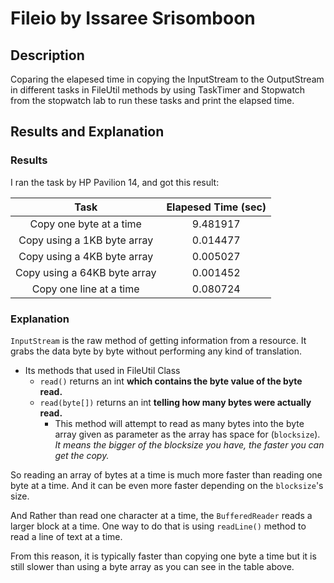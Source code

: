 # Fileio by Issaree Srisomboon
## Description
Coparing the elapesed time in copying the InputStream to the OutputStream in different tasks in FileUtil methods by using TaskTimer and Stopwatch from the stopwatch lab to run these tasks and print the elapsed time.
## Results and Explanation
### Results
I ran the task by HP Pavilion 14, and got this result:

|Task|Elapesed Time (sec)|
|:--:|:-----------------:|
|Copy one byte at a time     |9.481917|
|Copy using a 1KB byte array |0.014477|
|Copy using a 4KB byte array |0.005027|
|Copy using a 64KB byte array |0.001452|
|Copy one line at a time     |0.080724|

### Explanation
`InputStream` is the raw method of getting information from a resource. It grabs the data byte by byte without performing any kind of translation.
- Its methods that used in FileUtil Class
    - `read()` returns an int **which contains the byte value of the byte read.**
    - `read(byte[])` returns an int **telling how many bytes were actually read.** 
        - This method will attempt to read as many bytes into the byte array given as parameter as the array has space for (`blocksize`). *It means the bigger of the blocksize you have, the faster you can get the copy.*

So reading an array of bytes at a time is much more faster than reading one byte at a time. And it can be even more faster depending on the `blocksize`'s size.

And Rather than read one character at a time, the `BufferedReader` reads a larger block at a time. One way to do that is using `readLine()` method to read a line of text at a time.

From this reason, it is typically faster than copying one byte a time but it is still slower than using a byte array as you can see in the table above. 